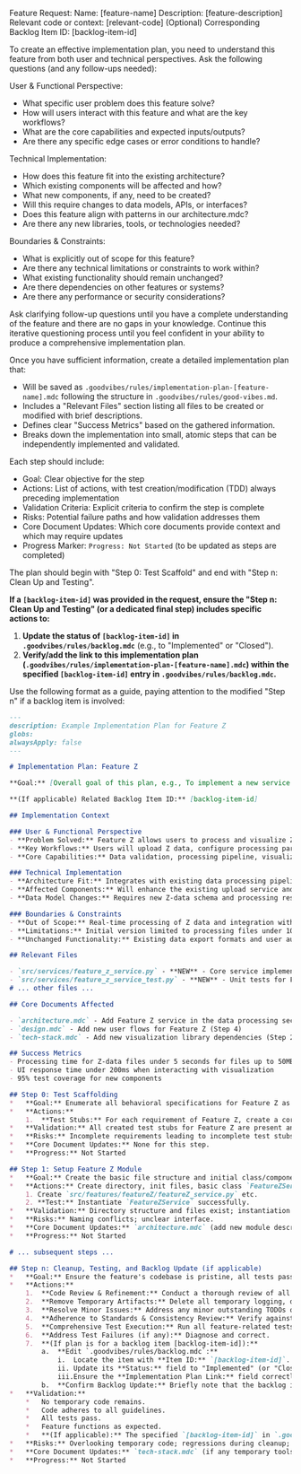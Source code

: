 <!--
<promptSpec>
    <goal>To create a detailed, step-by-step implementation-plan-[feature-name].mdc for a new feature through an iterative two-phase process: (1) thorough requirements gathering via comprehensive questions, and (2) implementation plan generation.</goal>
    <usage>
        <scenario>Use at the start of a new feature, or when creating an implementation plan for an item from .goodvibes/rules/backlog.mdc.</scenario>
        <tooling>Intended for a frontier AI model (e.g., browser) with broad context access (e.g., RepoPrompt).</tooling>
        <placeholders>
            <placeholder name="[feature-name]">The specific name for the feature (used in the output filename).</placeholder>
            <placeholder name="[feature-description]">A clear and detailed description of the feature. If from a backlog item, include its details here.</placeholder>
            <placeholder name="[relevant-code]">Snippets of existing code relevant to the new feature.</placeholder>
            <placeholder name="[backlog-item-id]" optional="true">The ID of the backlog item this plan is for (if applicable). This helps in linking and updating the backlog item.</placeholder>
        </placeholders>
        <notes>The AI is instructed to use existing .goodvibes/rules/ documents (architecture.mdc, design.mdc, tech-stack.mdc, rules.mdc, backlog.mdc) and style guides for context. The output plan should be saved to .goodvibes/rules/implementation-plan-[feature-name].mdc. If a [backlog-item-id] is provided, the generated plan should include actions in its final step(s) to update the status of this item in .goodvibes/rules/backlog.mdc and to ensure the implementation plan link is correctly recorded in the backlog item.</notes>
    </usage>
    <nextSteps>
        <step>Engage in the iterative questioning process to ensure all aspects of the feature are well understood.</step>
        <step>Review the generated .goodvibes/rules/implementation-plan-[feature-name].mdc.</step>
        <step>Check for: clarity, logical flow, atomic steps, TDD, inclusion of Step 0 (Test Scaffold) and Step n (Clean Up, Testing, and Backlog Update if applicable), validation criteria, risk assessment, and core document update identification.</step>
        <step>Manually refine the plan as needed before starting implementation.</step>
    </nextSteps>
</promptSpec>
-->
Feature Request:
Name: [feature-name]
Description: [feature-description]
Relevant code or context: [relevant-code]
(Optional) Corresponding Backlog Item ID: [backlog-item-id]

To create an effective implementation plan, you need to understand this feature from both user and technical perspectives. Ask the following questions (and any follow-ups needed):

User & Functional Perspective:
- What specific user problem does this feature solve?
- How will users interact with this feature and what are the key workflows?
- What are the core capabilities and expected inputs/outputs?
- Are there any specific edge cases or error conditions to handle?

Technical Implementation:
- How does this feature fit into the existing architecture?
- Which existing components will be affected and how?
- What new components, if any, need to be created?
- Will this require changes to data models, APIs, or interfaces?
- Does this feature align with patterns in our architecture.mdc?
- Are there any new libraries, tools, or technologies needed?

Boundaries & Constraints:
- What is explicitly out of scope for this feature?
- Are there any technical limitations or constraints to work within?
- What existing functionality should remain unchanged?
- Are there dependencies on other features or systems?
- Are there any performance or security considerations?

Ask clarifying follow-up questions until you have a complete understanding of the feature and there are no gaps in your knowledge. Continue this iterative questioning process until you feel confident in your ability to produce a comprehensive implementation plan.

Once you have sufficient information, create a detailed implementation plan that:

- Will be saved as `.goodvibes/rules/implementation-plan-[feature-name].mdc` following the structure in `.goodvibes/rules/good-vibes.md`.
- Includes a "Relevant Files" section listing all files to be created or modified with brief descriptions.
- Defines clear "Success Metrics" based on the gathered information.
- Breaks down the implementation into small, atomic steps that can be independently implemented and validated.

Each step should include:
- Goal: Clear objective for the step
- Actions: List of actions, with test creation/modification (TDD) always preceding implementation
- Validation Criteria: Explicit criteria to confirm the step is complete
- Risks: Potential failure paths and how validation addresses them
- Core Document Updates: Which core documents provide context and which may require updates
- Progress Marker: `Progress: Not Started` (to be updated as steps are completed)

The plan should begin with "Step 0: Test Scaffold" and end with "Step n: Clean Up and Testing".

**If a `[backlog-item-id]` was provided in the request, ensure the "Step n: Clean Up and Testing" (or a dedicated final step) includes specific actions to:**
1.  **Update the status of `[backlog-item-id]` in `.goodvibes/rules/backlog.mdc`** (e.g., to "Implemented" or "Closed").
2.  **Verify/add the link to this implementation plan (`.goodvibes/rules/implementation-plan-[feature-name].mdc`) within the specified `[backlog-item-id]` entry in `.goodvibes/rules/backlog.mdc`.**

Use the following format as a guide, paying attention to the modified "Step n" if a backlog item is involved:

```markdown
---
description: Example Implementation Plan for Feature Z
globs: 
alwaysApply: false
---

# Implementation Plan: Feature Z

**Goal:** [Overall goal of this plan, e.g., To implement a new service for processing Z-type data and exposing it via an API endpoint.]

**(If applicable) Related Backlog Item ID:** [backlog-item-id]

## Implementation Context

### User & Functional Perspective
- **Problem Solved:** Feature Z allows users to process and visualize Z-type data, addressing the need for [specific user problem].
- **Key Workflows:** Users will upload Z data, configure processing parameters, and view results in an interactive dashboard.
- **Core Capabilities:** Data validation, processing pipeline, visualization, and export functionality.

### Technical Implementation
- **Architecture Fit:** Integrates with existing data processing pipeline as a new service module.
- **Affected Components:** Will enhance the existing upload service and dashboard components.
- **Data Model Changes:** Requires new Z-data schema and processing result storage.

### Boundaries & Constraints
- **Out of Scope:** Real-time processing of Z data and integration with external systems.
- **Limitations:** Initial version limited to processing files under 100MB.
- **Unchanged Functionality:** Existing data export formats and user authentication flow.

## Relevant Files

- `src/services/feature_z_service.py` - **NEW** - Core service implementing Feature Z functionality
- `src/services/feature_z_service_test.py` - **NEW** - Unit tests for Feature Z service
# ... other files ...

## Core Documents Affected

- `architecture.mdc` - Add Feature Z service in the data processing section (Step 1)
- `design.mdc` - Add new user flows for Feature Z (Step 4)
- `tech-stack.mdc` - Add new visualization library dependencies (Step 2)

## Success Metrics
- Processing time for Z-data files under 5 seconds for files up to 50MB
- UI response time under 200ms when interacting with visualization
- 95% test coverage for new components

## Step 0: Test Scaffolding
*   **Goal:** Enumerate all behavioral specifications for Feature Z as initially failing test stubs.
*   **Actions:**
    1.  **Test Stubs:** For each requirement of Feature Z, create a corresponding failing unit test stub in `tests/features/test_featureZ_service.py`.
*   **Validation:** All created test stubs for Feature Z are present and failing.
*   **Risks:** Incomplete requirements leading to incomplete test stubs.
*   **Core Document Updates:** None for this step.
*   **Progress:** Not Started

## Step 1: Setup Feature Z Module
*   **Goal:** Create the basic file structure and initial class/component for Feature Z.
*   **Actions:** Create directory, init files, basic class `FeatureZService`.
    1. Create `src/features/featureZ/featureZ_service.py` etc.
    2. **Test:** Instantiate `FeatureZService` successfully.
*   **Validation:** Directory structure and files exist; instantiation test passes.
*   **Risks:** Naming conflicts; unclear interface.
*   **Core Document Updates:** `architecture.mdc` (add new module description).
*   **Progress:** Not Started

# ... subsequent steps ...

## Step n: Cleanup, Testing, and Backlog Update (if applicable)
*   **Goal:** Ensure the feature's codebase is pristine, all tests pass, core documents are updated, and if this plan is for a backlog item, that item is correctly updated in `.goodvibes/rules/backlog.mdc`.
*   **Actions:**
    1.  **Code Review & Refinement:** Conduct a thorough review of all code implemented for the feature.
    2.  **Remove Temporary Artifacts:** Delete all temporary logging, debug flags, etc.
    3.  **Resolve Minor Issues:** Address any minor outstanding TODOs or FIXMEs.
    4.  **Adherence to Standards & Consistency Review:** Verify against `tech-stack.mdc`, style guides. Ensure clear comments, consistent naming.
    5.  **Comprehensive Test Execution:** Run all feature-related tests.
    6.  **Address Test Failures (if any):** Diagnose and correct.
    7.  **(If plan is for a backlog item [backlog-item-id]):**
        a.  **Edit `.goodvibes/rules/backlog.mdc`:**
            i.  Locate the item with **Item ID:** `[backlog-item-id]`.
            ii. Update its **Status:** field to "Implemented" (or "Closed", as appropriate).
            iii.Ensure the **Implementation Plan Link:** field correctly points to this file (e.g., `.goodvibes/rules/implementation-plan-[feature-name].mdc`). Add or verify it.
        b.  **Confirm Backlog Update:** Briefly note that the backlog item `[backlog-item-id]` has been updated.
*   **Validation:**
    *   No temporary code remains.
    *   Code adheres to all guidelines.
    *   All tests pass.
    *   Feature functions as expected.
    *   **(If applicable):** The specified `[backlog-item-id]` in `.goodvibes/rules/backlog.mdc` shows Status: Implemented (or Closed) and has the correct link to this implementation plan.
*   **Risks:** Overlooking temporary code; regressions during cleanup; backlog item not found or incorrectly updated.
*   **Core Document Updates:** `tech-stack.mdc` (if any temporary tools removed). Final check of `architecture.mdc`, `design.mdc` for consistency.
*   **Progress:** Not Started